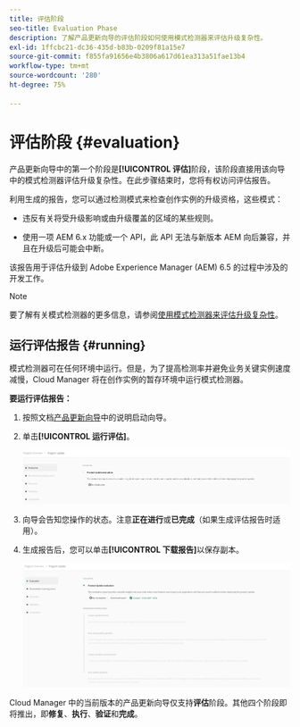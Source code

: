 ```yaml
---
title: 评估阶段
seo-title: Evaluation Phase
description: 了解产品更新向导的评估阶段如何使用模式检测器来评估升级复杂性。
exl-id: 1ffcbc21-dc36-435d-b83b-0209f81a15e7
source-git-commit: f855fa91656e4b3806a617d61ea313a51fae13b4
workflow-type: tm+mt
source-wordcount: '280'
ht-degree: 75%

---
```



# 评估阶段 {#evaluation}

产品更新向导中的第一个阶段是&#x200B;**[!UICONTROL 评估]**&#x200B;阶段，该阶段直接用该向导中的模式检测器评估升级复杂性。在此步骤结束时，您将有权访问评估报告。

利用生成的报告，您可以通过检测模式来检查创作实例的升级资格，这些模式：

* 违反有关将受升级影响或由升级覆盖的区域的某些规则。

* 使用一项 AEM 6.x 功能或一个 API，此 API 无法与新版本 AEM 向后兼容，并且在升级后可能会中断。

该报告用于评估升级到 Adobe Experience Manager (AEM) 6.5 的过程中涉及的开发工作。

>[!NOTE]
>
>要了解有关模式检测器的更多信息，请参阅[使用模式检测器来评估升级复杂性](https://experienceleague.adobe.com/docs/experience-manager-65/deploying/upgrading/pattern-detector.html?lang=zh-Hans)。

## 运行评估报告 {#running}

模式检测器可在任何环境中运行。但是，为了提高检测率并避免业务关键实例速度减慢，Cloud Manager 将在创作实例的暂存环境中运行模式检测器。

**要运行评估报告：**

1. 按照文档[产品更新向导](/help/product-update-wizard/overview.md)中的说明启动向导。

1. 单击&#x200B;**[!UICONTROL 运行评估]**。

   ![运行评估](/help/assets/Run-Evaluation.png)

1. 向导会告知您操作的状态。注意&#x200B;**正在进行**&#x200B;或&#x200B;**已完成**（如果生成评估报告时适用）。

1. 生成报告后，您可以单击&#x200B;**[!UICONTROL 下载报告]**&#x200B;以保存副本。

   ![已创建报告](/help/assets/Evaluation-1.png)

Cloud Manager 中的当前版本的产品更新向导仅支持&#x200B;**评估**&#x200B;阶段。其他四个阶段即将推出，即&#x200B;**修复**、**执行**、**验证**&#x200B;和&#x200B;**完成**。

